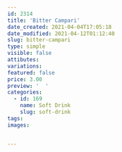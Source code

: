 ```yaml
---
id: 2314
title: 'Bitter Campari'
date_created: 2021-04-04T17:05:18
date_modified: 2021-04-12T01:12:40
slug: bitter-campari
type: simple
visible: false
attibutes: 
variations:
featured: false
price: 3.00
preview: '  '
categories: 
  - id: 169
    name: Soft Drink
    slug: soft-drink
tags: 
images: 


---
```



